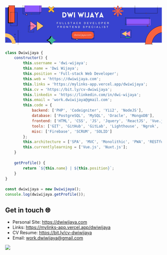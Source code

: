 ![Banner](assets/blue-geometric-banner.png)

```javascript
class Dwiwijaya {
    constructor() {
        this.username = 'dwi-wijaya';
        this.name = 'Dwi Wijaya';
        this.position = 'Full-stack Web Developer';
        this.web = 'https://dwiwijaya.com';
        this.links = 'https://mylinks-app.vercel.app/dwiwijaya';
        this.cv = 'https://bit.ly/cv-dwiwijaya';
        this.linkedin = 'https://linkedin.com/in/dwi-wijaya';
        this.email = 'work.dwiwijaya@gmail.com';
        this.code = {
            backend: ['PHP', 'Codeigniter', 'Yii2', 'NodeJS'],
            database: ['PostgreSQL', 'MySQL', 'Oracle', 'MongoDB'],
            frontend: ['HTML', 'CSS', 'JS', 'Jquery', 'ReactJS', 'Vue.js', 'Next.js', 'Bootstrap', 'Tailwind', 'Sass'],
            tools: ['GIT', 'GitHub', 'GitLab', 'Lighthouse', 'Ngrok', 'Dbeaver'],
            misc: ['Firebase', 'SCRUM', 'SOLID']
        };
        this.architecture = ['SPA', 'MVC', 'Monolithic', 'PWA', 'RESTful'];
        this.currentlylearning = ['Vue.js', 'Nuxt.js'];
    }

    getProfile() {
        return `${this.name} | ${this.position}`;
    }
}

const dwiwijaya = new Dwiwijaya();
console.log(dwiwijaya.getProfile());

```

## Get in touch 🌐

- Personal Site: https://dwiwijaya.com
- Links: https://mylinks-app.vercel.app/dwiwijaya
- CV Resume: https://bit.ly/cv-dwiwijaya
- Email: work.dwiwijaya@gmail.com <br>

[![](https://visitcount.itsvg.in/api?id=dwi-wijaya&icon=2&color=3)](https://visitcount.itsvg.in)
